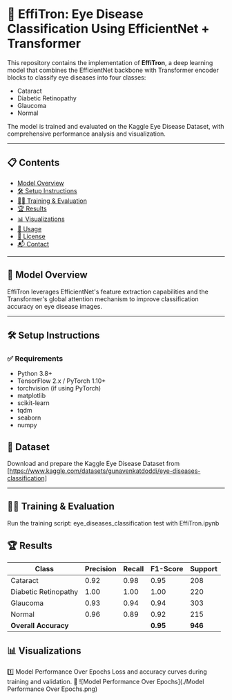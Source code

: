 # 🚀 EffiTron: Eye Disease Classification Using EfficientNet + Transformer

This repository contains the implementation of **EffiTron**, a deep learning model that combines the EfficientNet backbone with Transformer encoder blocks to classify eye diseases into four classes:

- Cataract  
- Diabetic Retinopathy  
- Glaucoma  
- Normal  

The model is trained and evaluated on the Kaggle Eye Disease Dataset, with comprehensive performance analysis and visualization.

---

## 📋 Contents

- [Model Overview](#-model-overview)
- [🛠️ Setup Instructions](#️-setup-instructions)
- [🏃‍♂️ Training & Evaluation](#-training--evaluation)
- [🏆 Results](#-results)
- [📊 Visualizations](#-visualizations)
- [🚀 Usage](#-usage)
- [📄 License](#-license)
- [📬 Contact](#-contact)

---

## 📖 Model Overview
EffiTron leverages EfficientNet's feature extraction capabilities and the Transformer's global attention mechanism to improve classification accuracy on eye disease images.

---

## 🛠️ Setup Instructions

### ✅ Requirements
- Python 3.8+  
- TensorFlow 2.x / PyTorch 1.10+  
- torchvision (if using PyTorch)  
- matplotlib  
- scikit-learn  
- tqdm  
- seaborn  
- numpy  
## 📁 Dataset
Download and prepare the Kaggle Eye Disease Dataset from [https://www.kaggle.com/datasets/gunavenkatdoddi/eye-diseases-classification]

---

## 🏃‍♂️ Training & Evaluation
Run the training script:
eye_diseases_classification test with EffiTron.ipynb

## 🏆 Results
| Class                | Precision | Recall | F1-Score | Support |
| -------------------- | --------- | ------ | -------- | ------- |
| Cataract             | 0.92      | 0.98   | 0.95     | 208     |
| Diabetic Retinopathy | 1.00      | 1.00   | 1.00     | 220     |
| Glaucoma             | 0.93      | 0.94   | 0.94     | 303     |
| Normal               | 0.96      | 0.89   | 0.92     | 215     |
| **Overall Accuracy** |           |        | **0.95** | **946** |

## 📊 Visualizations
1️⃣ Model Performance Over Epochs
Loss and accuracy curves during training and validation.
📌 ![Model Performance Over Epochs](./Model Performance Over Epochs.png)
